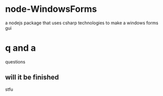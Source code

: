 # node-WindowsForms
a nodejs package that uses csharp technologies to make a windows forms gui
# q and a
questions
## will it be finished
stfu

